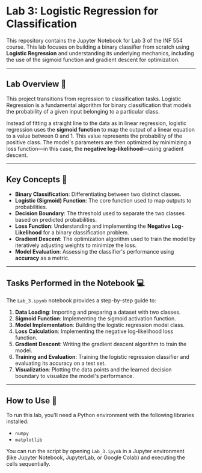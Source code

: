 # Lab 3: Logistic Regression for Classification

This repository contains the Jupyter Notebook for Lab 3 of the INF 554 course. This lab focuses on building a binary classifier from scratch using **Logistic Regression** and understanding its underlying mechanics, including the use of the sigmoid function and gradient descent for optimization.

***

## Lab Overview 📝

This project transitions from regression to classification tasks. Logistic Regression is a fundamental algorithm for binary classification that models the probability of a given input belonging to a particular class.

Instead of fitting a straight line to the data as in linear regression, logistic regression uses the **sigmoid function** to map the output of a linear equation to a value between 0 and 1. This value represents the probability of the positive class. The model's parameters are then optimized by minimizing a loss function—in this case, the **negative log-likelihood**—using gradient descent.

***

## Key Concepts 🧠

-   **Binary Classification**: Differentiating between two distinct classes.
-   **Logistic (Sigmoid) Function**: The core function used to map outputs to probabilities.
-   **Decision Boundary**: The threshold used to separate the two classes based on predicted probabilities.
-   **Loss Function**: Understanding and implementing the **Negative Log-Likelihood** for a binary classification problem.
-   **Gradient Descent**: The optimization algorithm used to train the model by iteratively adjusting weights to minimize the loss.
-   **Model Evaluation**: Assessing the classifier's performance using **accuracy** as a metric.

***

## Tasks Performed in the Notebook 💻

The `Lab_3.ipynb` notebook provides a step-by-step guide to:

1.  **Data Loading**: Importing and preparing a dataset with two classes.
2.  **Sigmoid Function**: Implementing the sigmoid activation function.
3.  **Model Implementation**: Building the logistic regression model class.
4.  **Loss Calculation**: Implementing the negative log-likelihood loss function.
5.  **Gradient Descent**: Writing the gradient descent algorithm to train the model.
6.  **Training and Evaluation**: Training the logistic regression classifier and evaluating its accuracy on a test set.
7.  **Visualization**: Plotting the data points and the learned decision boundary to visualize the model's performance.

***

## How to Use 🚀

To run this lab, you'll need a Python environment with the following libraries installed:
* `numpy`
* `matplotlib`

You can run the script by opening `Lab_3.ipynb` in a Jupyter environment (like Jupyter Notebook, JupyterLab, or Google Colab) and executing the cells sequentially.
